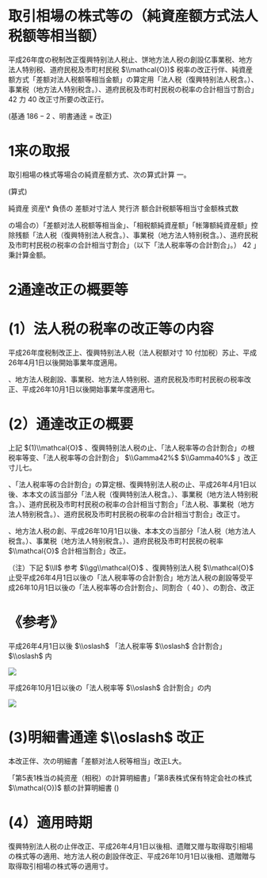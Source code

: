 # 取引相場の株式等の（純資産额方式法人税额等相当额）

平成26年度の税制改正復興特别法人税止、饼地方法人税の創設亿事業税、地方法人特别税、道府民税及市町村民税 $\\mathcal{O})$ 税率の改正行伴、純資産额方式「差额对法人税额等相当金额」の算定用「法人税（復興特别法人税含。）、事業税（地方法人特别税含。）、道府民税及市町村民税の税率の合計相当寸割合」 $42%$ 力 $40%$ 改正寸所要の改正行。

(基通 $186-2$ 、明書通逹 $=$ 改正)

# 1来の取报

取引相場の株式等場合の純資産额方式、次の算式計算 一。

(算式)

純資産 资産\\* 負债の 差额对寸法人 凳行济 额合計税额等相当寸金额株式数

の場合の）「差额对法人税额等相当金」、「相税额純資産额」「帐簿额純資産额」控除残额「法人税（復興特别法人税含。）、事業税（地方法人特别税含。）、道府民税及市町村民税の税率の合計相当寸割合」（以下「法人税率等の合計割合」。） $42%$ 」秉計算金额。

# 2通達改正の概要等

# (1）法人税の税率の改正等の内容

平成26年度税制改正上、復興特别法人税（法人税额对寸 $10%\\mathcal{O}$ 付加税）苏止、平成26年4月1日以後開始事業年度適用。

、地方法人税創設、事業税、地方法人特别税、道府民税及市町村民税の税率改正、平成26年10月1日以後開始事業年度適用七。

# (2）通達改正の概要

上記 $(1)\\mathcal{O}$ 、復興特别法人税の止、「法人税率等の合計割合」の根税率等变、「法人税率等の合計割合」 $\\Gamma42%$ $\\Gamma40%$ 」改正寸儿七。

、「法人税率等の合計割合」の算定根、復興特别法人税の止、平成26年4月1日以後、本本文の該当部分「法人税（復興特别法人税含。）、事業税（地方法人特别税含。）、道府民税及市町村民税の税率の合計相当寸割合」「法人税、事業税（地方法人特别税含。）、道府民税及市町村民税の税率の合計相当寸割合」改正寸。

、地方法人税の創、平成26年10月1日以後、本本文の当部分「法人税（地方法人税含。）、事業税（地方法人特别税含。）、道府民税及市町村民税の税率 $\\mathcal{O}$ 合計相当割合」改正。

（注）下記 $\\ll$ 参考 $\\gg\\mathcal{O}$ 、復興特别法人税 $\\mathcal{O}$ 止受平成26年4月1日以後の「法人税率等の合計割合」地方法人税の創設等受平成26年10月1日以後の「法人税率等の合計割合」、同割合（ $40%$ ）、の割合、改正

# 《参考》

平成26年4月1日以後 $\\oslash$ 「法人税率等 $\\oslash$ 合計割合」 $\\oslash$ 内

![](https://www.nta.go.jp/tmp/d403d892-0890-4086-8f91-7d4d3365d062/images/ecde06d62af5a429c4e812618955314c836749c859a8afb01106f2d6bc6f3a18.jpg)

平成26年10月1日以後の「法人税率等 $\\oslash$ 合計割合」の内

![](https://www.nta.go.jp/tmp/d403d892-0890-4086-8f91-7d4d3365d062/images/8ac28210fbd91d79be70ad342eeed2850931b5a62f07abca4f96115f16efdb38.jpg)

# (3)明細書通達 $\\oslash$ 改正

本改正伴、次の明細書「差额对法人税等相当」改正L大。

「第5表1株当の純资産（相税）の計算明細書」「第8表株式保有特定会社の株式 $\\mathcal{O})$ 额の計算明細書 ()

# (4）適用時期

復興特别法人税の止伴改正、平成26年4月1日以後相、遗贈又赠与取得取引相場の株式等の適用、地方法人税の創設伴改正、平成26年10月1日以後相、遗贈贈与取得取引相場の株式等の適用寸。